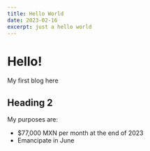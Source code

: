 ```yaml
---
title: Hello World
date: 2023-02-16
excerpt: just a hello world
---
```


# Hello!

My first blog here

## Heading 2

My purposes are:

- $77,000 MXN per month at the end of 2023
- Emancipate in June
